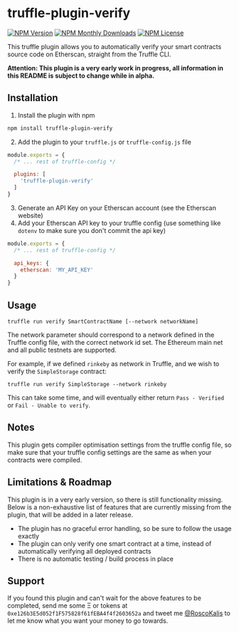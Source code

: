 # truffle-plugin-verify
[![NPM Version](https://img.shields.io/npm/v/truffle-plugin-verify.svg)](https://www.npmjs.com/package/truffle-plugin-verify)
[![NPM Monthly Downloads](https://img.shields.io/npm/dm/truffle-plugin-verify.svg)](https://www.npmjs.com/package/truffle-plugin-verify)
[![NPM License](https://img.shields.io/npm/l/truffle-assertions.svg)](https://www.npmjs.com/package/truffle-plugin-verify)


This truffle plugin allows you to automatically verify your smart contracts source code on Etherscan, straight from the Truffle CLI.

**Attention: This plugin is a very early work in progress, all information in this README is subject to change while in alpha.**

## Installation
1. Install the plugin with npm
```sh
npm install truffle-plugin-verify
```
2. Add the plugin to your `truffle.js` or `truffle-config.js` file
```js
module.exports = {
  /* ... rest of truffle-config */

  plugins: [
    'truffle-plugin-verify'
  ]
}
```
3. Generate an API Key on your Etherscan account (see the Etherscan website)
4. Add your Etherscan API key to your truffle config (use something like `dotenv` to make sure you don't commit the api key)
```js
module.exports = {
  /* ... rest of truffle-config */

  api_keys: {
    etherscan: 'MY_API_KEY'
  }
}
```

## Usage
```
truffle run verify SmartContractName [--network networkName]
```

The network parameter should correspond to a network defined in the Truffle config file, with the correct network id set. The Ethereum main net and all public testnets are supported.

For example, if we defined `rinkeby` as network in Truffle, and we wish to verify the `SimpleStorage` contract:

```
truffle run verify SimpleStorage --network rinkeby
```

This can take some time, and will eventually either return `Pass - Verified` or `Fail - Unable to verify`.

## Notes
This plugin gets compiler optimisation settings from the truffle config file, so make sure that your truffle config settings are the same as when your contracts were compiled.

## Limitations & Roadmap
This plugin is in a very early version, so there is still functionality missing. Below is a non-exhaustive list of features that are currently missing from the plugin, that will be added in a later release.

* The plugin has no graceful error handling, so be sure to follow the usage exactly
* The plugin can only verify one smart contract at a time, instead of automatically verifying all deployed contracts
* There is no automatic testing / build process in place

## Support
If you found this plugin and can't wait for the above features to be completed, send me some Ξ or tokens at `0xe126b3E5d052f1F575828f61fEBA4f4f2603652a` and tweet me [@RoscoKalis](https://twitter.com/RoscoKalis) to let me know what you want your money to go towards.
